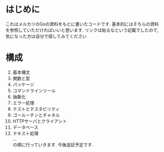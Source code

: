 # はじめに
これはメルカリのGoの資料をもとに書いたコードです. 基本的にはそちらの資料を参照していただければいいと思います. リンクは貼るなという記載でしたので, 気になった方は自分で探してみてください
# 構成
2. 基本構文
3. 関数と型
4. パッケージ
5. コマンドラインツール
6. 抽象化
7. エラー処理
8. テストとテスタビリティ
9. ゴールーチンとチャネル
10. HTTPサーバとクライアント
11. データベース
12. テキスト処理  
...  
の順に行っていきます. 今後追記予定です.
